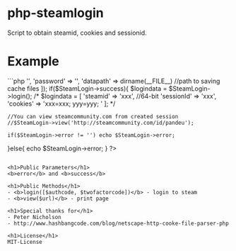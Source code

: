 # php-steamlogin
Script to obtain steamid, cookies and sessionid.

<h1>Example</h1>
```php
<?php
define('php-steamlogin', true);
require('main.php');
$SteamLogin = new SteamLogin([
	'username' => '',
	'password' => '',
	'datapath' => dirname(__FILE__) //path to saving cache files
]);
if($SteamLogin->success){
	$logindata = $SteamLogin->login();
	/*
	$logindata = [
		'steamid' => 'xxx', //64-bit
		'sessionId' => 'xxx',
		'cookies' => 'xxx=xxx; yyy=yyy; '
	];
	*/
	
	//You can view steamcommunity.com from created session
	//$SteamLogin->view('http://steamcommunity.com/id/pandeu');
	
	if($SteamLogin->error != '') echo $SteamLogin->error;
}else{
	echo $SteamLogin->error;
}
?>
```

<h1>Public Parameters</h1>
<b>error</b> and <b>success</b>

<h1>Public Methods</h1>
- <b>login([$authcode, $twofactorcode])</b> - login to steam
- <b>view($url)</b> - print page

<h1>Special thanks for</h1>
- Peter Nicholson
- http://www.hashbangcode.com/blog/netscape-http-cooke-file-parser-php

<h1>License</h1>
MIT-License
